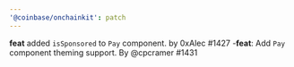 ```yaml
---
'@coinbase/onchainkit': patch
---
```


**feat** added `isSponsored` to `Pay` component. by 0xAlec #1427
-**feat**: Add `Pay` component theming support. By @cpcramer #1431
